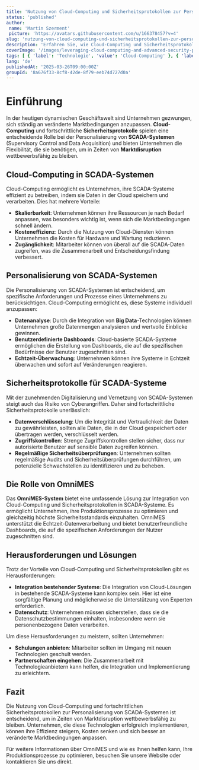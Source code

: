 ```yaml
---
title: 'Nutzung von Cloud-Computing und Sicherheitsprotokollen zur Personalisierung von SCADA-Systemen'
status: 'published'
author:
 name: 'Martin Szerment'
 picture: 'https://avatars.githubusercontent.com/u/166378457?v=4'
slug: 'nutzung-von-cloud-computing-und-sicherheitsprotokollen-zur-personalisierung-von-scada-systemen'
description: 'Erfahren Sie, wie Cloud-Computing und Sicherheitsprotokolle SCADA-Systeme in disruptiven Märkten personalisieren können.'
coverImage: '/images/leveraging-cloud-computing-and-advanced-security-protocols-to-personalize-scada-systems-amid-market-disruption.png'
tags: [ { 'label': 'Technologie', 'value': 'Cloud-Computing' }, { 'label': 'Sicherheit', 'value': 'Sicherheitsprotokolle' }, { 'label': 'Industrie', 'value': 'SCADA' } ]
lang: 'de'
publishedAt: '2025-03-26T09:00:00Z'
groupId: '8a676f33-8cf8-42de-8f79-eeb74d727d0a'
---
```

# Einführung

In der heutigen dynamischen Geschäftswelt sind Unternehmen gezwungen, sich ständig an veränderte Marktbedingungen anzupassen. **Cloud-Computing** und fortschrittliche **Sicherheitsprotokolle** spielen eine entscheidende Rolle bei der Personalisierung von **SCADA-Systemen** (Supervisory Control and Data Acquisition) und bieten Unternehmen die Flexibilität, die sie benötigen, um in Zeiten von **Marktdisruption** wettbewerbsfähig zu bleiben.

## Cloud-Computing in SCADA-Systemen

Cloud-Computing ermöglicht es Unternehmen, ihre SCADA-Systeme effizient zu betreiben, indem sie Daten in der Cloud speichern und verarbeiten. Dies hat mehrere Vorteile:

- **Skalierbarkeit**: Unternehmen können ihre Ressourcen je nach Bedarf anpassen, was besonders wichtig ist, wenn sich die Marktbedingungen schnell ändern.
- **Kosteneffizienz**: Durch die Nutzung von Cloud-Diensten können Unternehmen die Kosten für Hardware und Wartung reduzieren.
- **Zugänglichkeit**: Mitarbeiter können von überall auf die SCADA-Daten zugreifen, was die Zusammenarbeit und Entscheidungsfindung verbessert.

## Personalisierung von SCADA-Systemen

Die Personalisierung von SCADA-Systemen ist entscheidend, um spezifische Anforderungen und Prozesse eines Unternehmens zu berücksichtigen. Cloud-Computing ermöglicht es, diese Systeme individuell anzupassen:

- **Datenanalyse**: Durch die Integration von **Big Data**-Technologien können Unternehmen große Datenmengen analysieren und wertvolle Einblicke gewinnen.
- **Benutzerdefinierte Dashboards**: Cloud-basierte SCADA-Systeme ermöglichen die Erstellung von Dashboards, die auf die spezifischen Bedürfnisse der Benutzer zugeschnitten sind.
- **Echtzeit-Überwachung**: Unternehmen können ihre Systeme in Echtzeit überwachen und sofort auf Veränderungen reagieren.

## Sicherheitsprotokolle für SCADA-Systeme

Mit der zunehmenden Digitalisierung und Vernetzung von SCADA-Systemen steigt auch das Risiko von Cyberangriffen. Daher sind fortschrittliche Sicherheitsprotokolle unerlässlich:

- **Datenverschlüsselung**: Um die Integrität und Vertraulichkeit der Daten zu gewährleisten, sollten alle Daten, die in der Cloud gespeichert oder übertragen werden, verschlüsselt werden.
- **Zugriffskontrollen**: Strenge Zugriffskontrollen stellen sicher, dass nur autorisierte Benutzer auf sensible Daten zugreifen können.
- **Regelmäßige Sicherheitsüberprüfungen**: Unternehmen sollten regelmäßige Audits und Sicherheitsüberprüfungen durchführen, um potenzielle Schwachstellen zu identifizieren und zu beheben.

## Die Rolle von OmniMES

Das **OmniMES-System** bietet eine umfassende Lösung zur Integration von Cloud-Computing und Sicherheitsprotokollen in SCADA-Systeme. Es ermöglicht Unternehmen, ihre Produktionsprozesse zu optimieren und gleichzeitig höchste Sicherheitsstandards einzuhalten. OmniMES unterstützt die Echtzeit-Datenverarbeitung und bietet benutzerfreundliche Dashboards, die auf die spezifischen Anforderungen der Nutzer zugeschnitten sind.

## Herausforderungen und Lösungen

Trotz der Vorteile von Cloud-Computing und Sicherheitsprotokollen gibt es Herausforderungen:

- **Integration bestehender Systeme**: Die Integration von Cloud-Lösungen in bestehende SCADA-Systeme kann komplex sein. Hier ist eine sorgfältige Planung und möglicherweise die Unterstützung von Experten erforderlich.
- **Datenschutz**: Unternehmen müssen sicherstellen, dass sie die Datenschutzbestimmungen einhalten, insbesondere wenn sie personenbezogene Daten verarbeiten.

Um diese Herausforderungen zu meistern, sollten Unternehmen:

- **Schulungen anbieten**: Mitarbeiter sollten im Umgang mit neuen Technologien geschult werden.
- **Partnerschaften eingehen**: Die Zusammenarbeit mit Technologieanbietern kann helfen, die Integration und Implementierung zu erleichtern.

## Fazit

Die Nutzung von Cloud-Computing und fortschrittlichen Sicherheitsprotokollen zur Personalisierung von SCADA-Systemen ist entscheidend, um in Zeiten von Marktdisruption wettbewerbsfähig zu bleiben. Unternehmen, die diese Technologien erfolgreich implementieren, können ihre Effizienz steigern, Kosten senken und sich besser an veränderte Marktbedingungen anpassen. 

Für weitere Informationen über OmniMES und wie es Ihnen helfen kann, Ihre Produktionsprozesse zu optimieren, besuchen Sie unsere Website oder kontaktieren Sie uns direkt.
